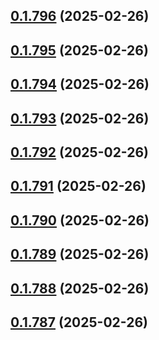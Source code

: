 ## [0.1.796](https://github.com/binary-braids/terraform-oracle/compare/v0.1.795...v0.1.796) (2025-02-26)



## [0.1.795](https://github.com/binary-braids/terraform-oracle/compare/v0.1.794...v0.1.795) (2025-02-26)



## [0.1.794](https://github.com/binary-braids/terraform-oracle/compare/v0.1.793...v0.1.794) (2025-02-26)



## [0.1.793](https://github.com/binary-braids/terraform-oracle/compare/v0.1.792...v0.1.793) (2025-02-26)



## [0.1.792](https://github.com/binary-braids/terraform-oracle/compare/v0.1.791...v0.1.792) (2025-02-26)



## [0.1.791](https://github.com/binary-braids/terraform-oracle/compare/v0.1.790...v0.1.791) (2025-02-26)



## [0.1.790](https://github.com/binary-braids/terraform-oracle/compare/v0.1.789...v0.1.790) (2025-02-26)



## [0.1.789](https://github.com/binary-braids/terraform-oracle/compare/v0.1.788...v0.1.789) (2025-02-26)



## [0.1.788](https://github.com/binary-braids/terraform-oracle/compare/v0.1.787...v0.1.788) (2025-02-26)



## [0.1.787](https://github.com/binary-braids/terraform-oracle/compare/v0.1.786...v0.1.787) (2025-02-26)



